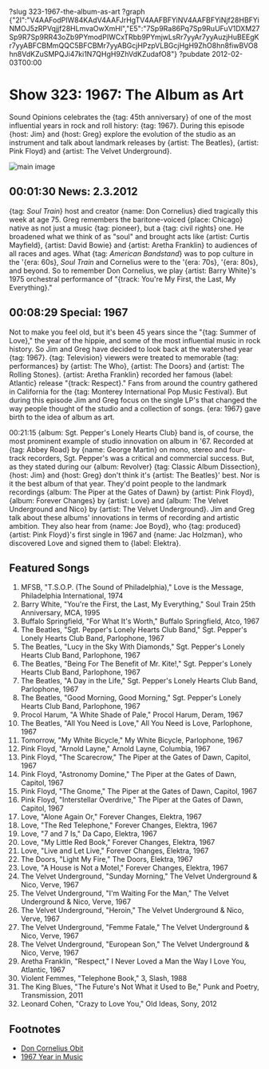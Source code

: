 ?slug 323-1967-the-album-as-art
?graph {"2I":"V4AAFodPIW84KAdV4AAFJrHgTV4AAFBFYiNV4AAFBFYiNjf28HBFYiNMOJ5zRPVqjjf28HLmvaOwXmHl","E5":"7Sp9Ra86Pq7Sp9RuUFuV1DXM27Sp9R7Sp9RR43oZb9PYmodPIWCxTRbb9PYmjwLsRr7yyAr7yyAuzjHuBEEgKr7yyABFCBMmQQC5BFCBMr7yyABGcjHPzpVLBGcjHgH9ZhO8hn8fiwBVO8hn8VdKZuSMPQJi47ki1N7QHgH9ZhVdKZudafO8"}
?pubdate 2012-02-03T00:00

# Show 323: 1967: The Album as Art
Sound Opinions celebrates the {tag: 45th anniversary} of one of the most influential years in rock and roll history: {tag: 1967}. During this episode {host: Jim} and {host: Greg} explore the evolution of the studio as an instrument and talk about landmark releases by {artist: The Beatles}, {artist: Pink Floyd} and {artist: The Velvet Underground}.

![main image](https://static.soundopinions.org/images/2012/1967part1.jpg)

## 00:01:30 News: 2.3.2012
{tag: *Soul Train*} host and creator {name: Don Cornelius} died tragically this week at age 75. Greg remembers the baritone-voiced {place: Chicago} native as not just a music {tag: pioneer}, but a {tag: civil rights} one. He broadened what we think of as "soul" and brought acts like {artist: Curtis Mayfield}, {artist: David Bowie} and {artist: Aretha Franklin} to audiences of all races and ages. What {tag: *American Bandstand*} was to pop culture in the '{era: 60s}, *Soul Train* and Cornelius were to the '{era: 70s}, '{era: 80s}, and beyond. So to remember Don Cornelius, we play {artist: Barry White}'s 1975 orchestral performance of "{track: You're My First, the Last, My Everything}." 

## 00:08:29 Special: 1967
Not to make you feel old, but it's been 45 years since the "{tag: Summer of Love}," the year of the hippie, and some of the most influential music in rock history. So Jim and Greg have decided to look back at the watershed year {tag: 1967}. {tag: Television} viewers were treated to memorable {tag: performances} by {artist: The Who}, {artist: The Doors} and {artist: The Rolling Stones}. {artist: Aretha Franklin} recorded her famous {label: Atlantic} release "{track: Respect}." Fans from around the country gathered in California for the {tag: Monterey International Pop Music Festival}. But during this episode Jim and Greg focus on the single LP's that changed the way people thought of the studio and a collection of songs. {era: 1967} gave birth to the idea of album as art.

00:21:15 {album: Sgt. Pepper's Lonely Hearts Club} band is, of course, the most prominent example of studio innovation on album in '67. Recorded at {tag: Abbey Road} by {name: George Martin} on mono, stereo and four-track recorders, Sgt. Pepper's was a critical and commercial success. But, as they stated during our {album: Revolver} {tag: Classic Album Dissection}, {host: Jim} and {host: Greg} don't think it's {artist: The Beatles}' best. Nor is it the best album of that year. They'd point people to the landmark recordings {album: The Piper at the Gates of Dawn} by {artist: Pink Floyd}, {album: Forever Changes} by {artist: Love} and {album: The Velvet Underground and Nico} by {artist: The Velvet Underground}. Jim and Greg talk about these albums' innovations in terms of recording and artistic ambition. They also hear from {name: Joe Boyd}, who {tag: produced} {artist: Pink Floyd}'s first single in 1967 and {name: Jac Holzman}, who discovered Love and signed them to {label: Elektra}.

## Featured Songs
1. MFSB, "T.S.O.P. (The Sound of Philadelphia)," Love is the Message, Philadelphia International, 1974
2. Barry White, "You're the First, the Last, My Everything," Soul Train 25th Anniversary, MCA, 1995
3. Buffalo Springfield, "For What It's Worth," Buffalo Springfield, Atco, 1967
4. The Beatles, "Sgt. Pepper's Lonely Hearts Club Band," Sgt. Pepper's Lonely Hearts Club Band, Parlophone, 1967
5. The Beatles, "Lucy in the Sky With Diamonds," Sgt. Pepper's Lonely Hearts Club Band, Parlophone, 1967
6. The Beatles, "Being For The Benefit of Mr. Kite!," Sgt. Pepper's Lonely Hearts Club Band, Parlophone, 1967
7. The Beatles, "A Day in the Life," Sgt. Pepper's Lonely Hearts Club Band, Parlophone, 1967
8. The Beatles, "Good Morning, Good Morning," Sgt. Pepper's Lonely Hearts Club Band, Parlophone, 1967
9. Procol Harum, "A White Shade of Pale," Procol Harum, Deram, 1967
10. The Beatles, "All You Need is Love," All You Need is Love, Parlophone, 1967
11. Tomorrow, "My White Bicycle," My White Bicycle, Parlophone, 1967
12. Pink Floyd, "Arnold Layne," Arnold Layne, Columbia, 1967
13. Pink Floyd, "The Scarecrow," The Piper at the Gates of Dawn, Capitol, 1967
14. Pink Floyd, "Astronomy Domine," The Piper at the Gates of Dawn, Capitol, 1967
15. Pink Floyd, "The Gnome," The Piper at the Gates of Dawn, Capitol, 1967
16. Pink Floyd, "Interstellar Overdrive," The Piper at the Gates of Dawn, Capitol, 1967
17. Love, "Alone Again Or," Forever Changes, Elektra, 1967
18. Love, "The Red Telephone," Forever Changes, Elektra, 1967
19. Love, "7 and 7 Is," Da Capo, Elektra, 1967
20. Love, "My Little Red Book," Forever Changes, Elektra, 1967
21. Love, "Live and Let Live," Forever Changes, Elektra, 1967
22. The Doors, "Light My Fire," The Doors, Elektra, 1967
23. Love, "A House is Not a Motel," Forever Changes, Elektra, 1967
24. The Velvet Underground, "Sunday Morning," The Velvet Underground & Nico, Verve, 1967
25. The Velvet Underground, "I'm Waiting For the Man," The Velvet Underground & Nico, Verve, 1967
26. The Velvet Underground, "Heroin," The Velvet Underground & Nico, Verve, 1967
27. The Velvet Underground, "Femme Fatale," The Velvet Underground & Nico, Verve, 1967
28. The Velvet Underground, "European Son," The Velvet Underground & Nico, Verve, 1967
29. Aretha Franklin, "Respect," I Never Loved a Man the Way I Love You, Atlantic, 1967
30. Violent Femmes, "Telephone Book," 3, Slash, 1988
31. The King Blues, "The Future's Not What it Used to Be," Punk and Poetry, Transmission, 2011
32. Leonard Cohen, "Crazy to Love You," Old Ideas, Sony, 2012

## Footnotes
- [Don Cornelius Obit](http://www.chicagotribune.com/chi-soul-train-creator-don-cornelius-found-dead-20120201-story.html#page=1)
- [1967 Year in Music](https://en.wikipedia.org/wiki/1967_in_music)
